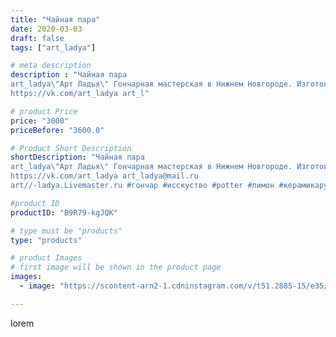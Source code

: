 ```yaml
---
title: "Чайная пара"
date: 2020-03-03
draft: false
tags: ["art_ladya"]

# meta description
description : "Чайная пара
art_ladya\"Арт Ладья\" Гончарная мастерская в Нижнем Новгороде. Изготовление керамики и мастер//-классы по обучению. 
https://vk.com/art_ladya art_l"

# product Price
price: "3000"
priceBefore: "3600.0"

# Product Short Description
shortDescription: "Чайная пара
art_ladya\"Арт Ладья\" Гончарная мастерская в Нижнем Новгороде. Изготовление керамики и мастер//-классы по обучению. 
https://vk.com/art_ladya art_ladya@mail.ru 
art//-ladya.Livemaster.ru #гончар #исскуство #potter #лимон #керамикаручнаяработа #гончарнаямастерская #трава #handmade #посудаизглины #керамика #гончарнаяпосуда #эксклюзивнаякерамика #dishes #decor #ceramicar #claygoods #tankard #earthenware #ceramic #design #кружка #чашечки #restaurant #ceramicart #чайнаяпара #тикток #лето #авторскаякерамика"

#product ID
productID: "B9R79-kgJQK"

# type must be "products"
type: "products"

# product Images
# first image will be shown in the product page
images:
  - image: "https://scontent-arn2-1.cdninstagram.com/v/t51.2885-15/e35/89359801_197349138150110_8210316570332455598_n.jpg?tp=1&_nc_ht=scontent-arn2-1.cdninstagram.com&_nc_cat=102&_nc_ohc=WiZ9JIil8UQAX9Z04nW&ccb=7-4&oh=43b2c730f51cc4f342e413249699d832&oe=6082BB91&_nc_sid=86f79a&ig_cache_key=MjI1Njg0ODYzMjEwNTk2NDU1NA%3D%3D.2-ccb7-4"

---
```

lorem
